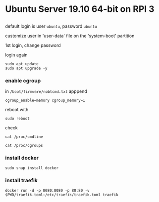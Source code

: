 # Ubuntu Server 19.10 64-bit on RPI 3

##

##

default login is user `ubuntu`, password `ubuntu`

customize user in 'user-data' file on the 'system-boot' partition

1st login, change password

login again

```
sudo apt update
sudo apt upgrade -y
```

### enable cgroup


in `/boot/firmware/nobtcmd.txt`
apppend
```
cgroup_enable=memory cgroup_memory=1
```

reboot with

```
sudo reboot
```

check

```
cat /proc/cmdline
```

```
cat /proc/cgroups
```

### install docker

```
sudo snap install docker
```

### install traefik

```
docker run -d -p 8080:8080 -p 80:80 -v $PWD/traefik.toml:/etc/traefik/traefik.toml traefik
```

